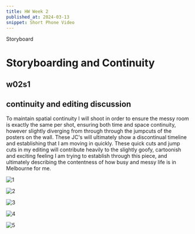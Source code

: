 ```yaml
---
title: HW Week 2
published_at: 2024-03-13
snippet: Short Phone Video
---
```


Storyboard

# Storyboarding and Continuity
## w02s1


## continuity and editing discussion
To maintain spatial continuity I will shoot in order to ensure the messy room is exactly the same per shot, ensuring both time and space continuity, however slightly diverging from through through the jumpcuts of the posters on the wall. These JC's will ultimately show a discontinual timeline and establishing that I am moving in quickly. These quick cuts and jump cuts in my editing will contribute heavily to the slightly goofy, cartoonish and exciting feeling I am trying to establish through this piece, and ultimately describing the contentness of how busy and messy life is in Melbourne for me.

![1](/w2/IMG_1018.jpeg)

![2](/w2/IMG_1019.jpeg)

![3](/w2/IMG_1020.jpeg)

![4](/w2/IMG_1021.jpeg)

![5](/w2/IMG_1022.jpeg)